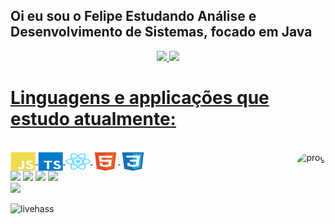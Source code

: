 ##    Oi eu sou o Felipe Estudando Análise e Desenvolvimento de Sistemas, focado em Java


<div align="center">
  <a href="https://github.com/livehass">
  <img height="145em" src="https://github-readme-stats.vercel.app/api?username=livehass&show_icons=true&themesynthwave&include_all_commits=true&count_private=true"/>
  <img height="145em" src="https://github-readme-stats.vercel.app/api/top-langs/?username=livehass&layout=compact&langs_count=7&theme=synthwave"/>
</div>


# Linguagens e applicações que estudo atualmente:


</div>
<div style="display: inline_block"><br>
  <img align="center" alt="live-js" height="30" width="40" src="https://raw.githubusercontent.com/devicons/devicon/master/icons/javascript/javascript-plain.svg">
  <img align="center" alt="live-ts" height="30" width="40" src="https://raw.githubusercontent.com/devicons/devicon/master/icons/typescript/typescript-plain.svg">
  <img align="center" alt="live-react" height="30" width="40" src="https://raw.githubusercontent.com/devicons/devicon/master/icons/react/react-original.svg">
  <img align="center" alt="live-html" height="30" width="40" src="https://raw.githubusercontent.com/devicons/devicon/master/icons/html5/html5-original.svg">
  <img align="center" alt="live-CSS" height="30" width="40" src="https://raw.githubusercontent.com/devicons/devicon/master/icons/css3/css3-original.svg">
  <img align="right" alt="prog" height="120" style="border-radius:50px;" src="https://media.tenor.com/5ry-200hErMAAAAd/hacker-hacker-man.gif?width=676&height=676">
</div>


<div> 
  <a href="https://www.instagram.com/felipe.siper/" target="_blank"><img src="https://img.shields.io/badge/-Instagram-%23E4405F?style=for-the-badge&logo=instagram&logoColor=white" target="_blank"></a>
 	<a href="https://www.twitch.tv/sieuus" target="_blank"><img src="https://img.shields.io/badge/Twitch-9146FF?style=for-the-badge&logo=twitch&logoColor=white" target="_blank"></a>
 <a href = "mailto:Silva.felipe12@hotmail.com"><img src="https://img.shields.io/badge/Microsoft_Outlook-0078D4?style=for-the-badge&logo=microsoft-outlook&logoColor=white" target="_blank"></a>
  <a href="https://www.linkedin.com/in/jorge-felipe-silva-26b29b11a/" target="_blank"><img src="https://img.shields.io/badge/-LinkedIn-%230077B5?style=for-the-badge&logo=linkedin&logoColor=white" target="_blank"></a> 

 
</div>
<a href="https://github.com/livehass?tab=repositories" target="_blank"><img src="https://img.shields.io/badge/Meus-projetos-green" target="_blank"></a><p align="left"> <img src="https://komarev.com/ghpvc/?username=livehass&label=Profile%20views&color=0e75b6&style=flat" alt="livehass" /> </p>


